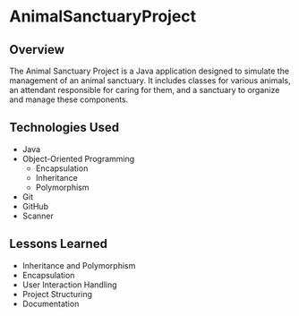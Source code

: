 # AnimalSanctuaryProject

## Overview

The Animal Sanctuary Project is a Java application designed to simulate the management of an animal sanctuary. It includes classes for various animals, an attendant responsible for caring for them, and a sanctuary to organize and manage these components.

## Technologies Used

* Java
* Object-Oriented Programming
  * Encapsulation
  * Inheritance
  * Polymorphism
* Git
* GitHub
* Scanner
	
## Lessons Learned

* Inheritance and Polymorphism
* Encapsulation
* User Interaction Handling
* Project Structuring
* Documentation



